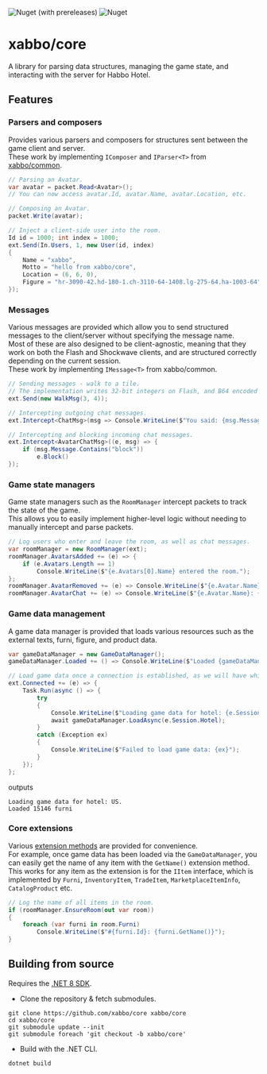 ![Nuget (with prereleases)](https://img.shields.io/nuget/vpre/Xabbo.Core?style=for-the-badge) ![Nuget](https://img.shields.io/nuget/dt/Xabbo.Core?style=for-the-badge)

# xabbo/core
A library for parsing data structures, managing the game state, and interacting with the server for Habbo Hotel.

## Features

### Parsers and composers

Provides various parsers and composers for structures sent between the game client and server.\
These work by implementing `IComposer` and `IParser<T>` from [xabbo/common](https://github.com/xabbo/common).

```cs
// Parsing an Avatar.
var avatar = packet.Read<Avatar>();
// You can now access avatar.Id, avatar.Name, avatar.Location, etc.

// Composing an Avatar.
packet.Write(avatar);

// Inject a client-side user into the room.
Id id = 1000; int index = 1000;
ext.Send(In.Users, 1, new User(id, index)
{
    Name = "xabbo",
    Motto = "hello from xabbo/core",
    Location = (6, 6, 0),
    Figure = "hr-3090-42.hd-180-1.ch-3110-64-1408.lg-275-64.ha-1003-64",
});
```

### Messages

Various messages are provided which allow you to send structured messages to the client/server without specifying the message name.\
Most of these are also designed to be client-agnostic, meaning that they work on both the Flash and Shockwave clients, and are structured correctly depending on the current session.\
These work by implementing `IMessage<T>` from xabbo/common.

```cs
// Sending messages - walk to a tile.
// The implementation writes 32-bit integers on Flash, and B64 encoded integers on Shockwave.
ext.Send(new WalkMsg(3, 4));

// Intercepting outgoing chat messages.
ext.Intercept<ChatMsg>(msg => Console.WriteLine($"You said: {msg.Message}"));

// Intercepting and blocking incoming chat messages.
ext.Intercept<AvatarChatMsg>((e, msg) => {
    if (msg.Message.Contains("block"))
        e.Block()
});
```

### Game state managers

Game state managers such as the `RoomManager` intercept packets to track the state of the game.\
This allows you to easily implement higher-level logic without needing to manually intercept and parse packets.

```cs
// Log users who enter and leave the room, as well as chat messages.
var roomManager = new RoomManager(ext);
roomManager.AvatarsAdded += (e) => {
    if (e.Avatars.Length == 1)
        Console.WriteLine($"{e.Avatars[0].Name} entered the room.");
};
roomManager.AvatarRemoved += (e) => Console.WriteLine($"{e.Avatar.Name} left the room.");
roomManager.AvatarChat += (e) => Console.WriteLine($"{e.Avatar.Name}: {e.Message}");
```

### Game data management

A game data manager is provided that loads various resources such as the external texts, furni, figure, and product data.

```cs
var gameDataManager = new GameDataManager();
gameDataManager.Loaded += () => Console.WriteLine($"Loaded {gameDataManager.Furni?.Count} furni");

// Load game data once a connection is established, as we will have which Hotel to load game data for.
ext.Connected += (e) => {
    Task.Run(async () => {
        try
        {
            Console.WriteLine($"Loading game data for hotel: {e.Session.Hotel}.");
            await gameDataManager.LoadAsync(e.Session.Hotel);
        }
        catch (Exception ex)
        {
            Console.WriteLine($"Failed to load game data: {ex}");
        }
    });
};
```
outputs
```
Loading game data for hotel: US.
Loaded 15146 furni
```

### Core extensions

Various [extension methods](https://github.com/xabbo/core/blob/dev/src/Xabbo.Core/Extensions.cs) are provided for convenience.\
For example, once game data has been loaded via the `GameDataManager`, you can easily get the name of any item with the `GetName()` extension method.\
This works for any item as the extension is for the `IItem` interface, which is implemented by `Furni`, `InventoryItem`, `TradeItem`, `MarketplaceItemInfo`, `CatalogProduct` etc.

```cs
// Log the name of all items in the room.
if (roomManager.EnsureRoom(out var room))
{
    foreach (var furni in room.Furni)
        Console.WriteLine($"#{furni.Id}: {furni.GetName()}");
}
```

## Building from source
Requires the [.NET 8 SDK](https://dotnet.microsoft.com/en-us/download/dotnet/8.0).

- Clone the repository & fetch submodules.
```
git clone https://github.com/xabbo/core xabbo/core
cd xabbo/core
git submodule update --init
git submodule foreach 'git checkout -b xabbo/core'
```
- Build with the .NET CLI.
```
dotnet build
```
